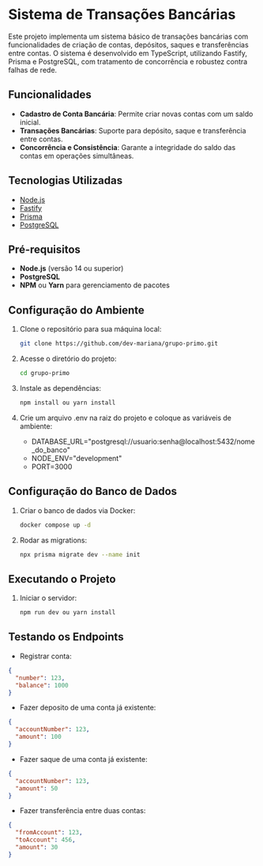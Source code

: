# Sistema de Transações Bancárias

Este projeto implementa um sistema básico de transações bancárias com funcionalidades de criação de contas, depósitos, saques e transferências entre contas. O sistema é desenvolvido em TypeScript, utilizando Fastify, Prisma e PostgreSQL, com tratamento de concorrência e robustez contra falhas de rede.

## Funcionalidades

- **Cadastro de Conta Bancária**: Permite criar novas contas com um saldo inicial.
- **Transações Bancárias**: Suporte para depósito, saque e transferência entre contas.
- **Concorrência e Consistência**: Garante a integridade do saldo das contas em operações simultâneas.

## Tecnologias Utilizadas

- [Node.js](https://nodejs.org/)
- [Fastify](https://www.fastify.io/)
- [Prisma](https://www.prisma.io/)
- [PostgreSQL](https://www.postgresql.org/)

## Pré-requisitos

- **Node.js** (versão 14 ou superior)
- **PostgreSQL**
- **NPM** ou **Yarn** para gerenciamento de pacotes

## Configuração do Ambiente

1. Clone o repositório para sua máquina local:

   ```bash
   git clone https://github.com/dev-mariana/grupo-primo.git
   ```

2. Acesse o diretório do projeto:

   ```bash
   cd grupo-primo
   ```

3. Instale as dependências:

   ```bash
   npm install ou yarn install
   ```

4. Crie um arquivo .env na raiz do projeto e coloque as variáveis de ambiente:

   - DATABASE_URL="postgresql://usuario:senha@localhost:5432/nome_do_banco"
   - NODE_ENV="development"
   - PORT=3000

## Configuração do Banco de Dados

1. Criar o banco de dados via Docker:

   ```bash
   docker compose up -d
   ```

2. Rodar as migrations:

   ```bash
   npx prisma migrate dev --name init
   ```

## Executando o Projeto

1. Iniciar o servidor:

   ```bash
   npm run dev ou yarn install
   ```

## Testando os Endpoints

- Registrar conta:

```json
{
  "number": 123,
  "balance": 1000
}
```

- Fazer deposito de uma conta já existente:

```json
{
  "accountNumber": 123,
  "amount": 100
}
```

- Fazer saque de uma conta já existente:

```json
{
  "accountNumber": 123,
  "amount": 50
}
```

- Fazer transferência entre duas contas:

```json
{
  "fromAccount": 123,
  "toAccount": 456,
  "amount": 30
}
```
